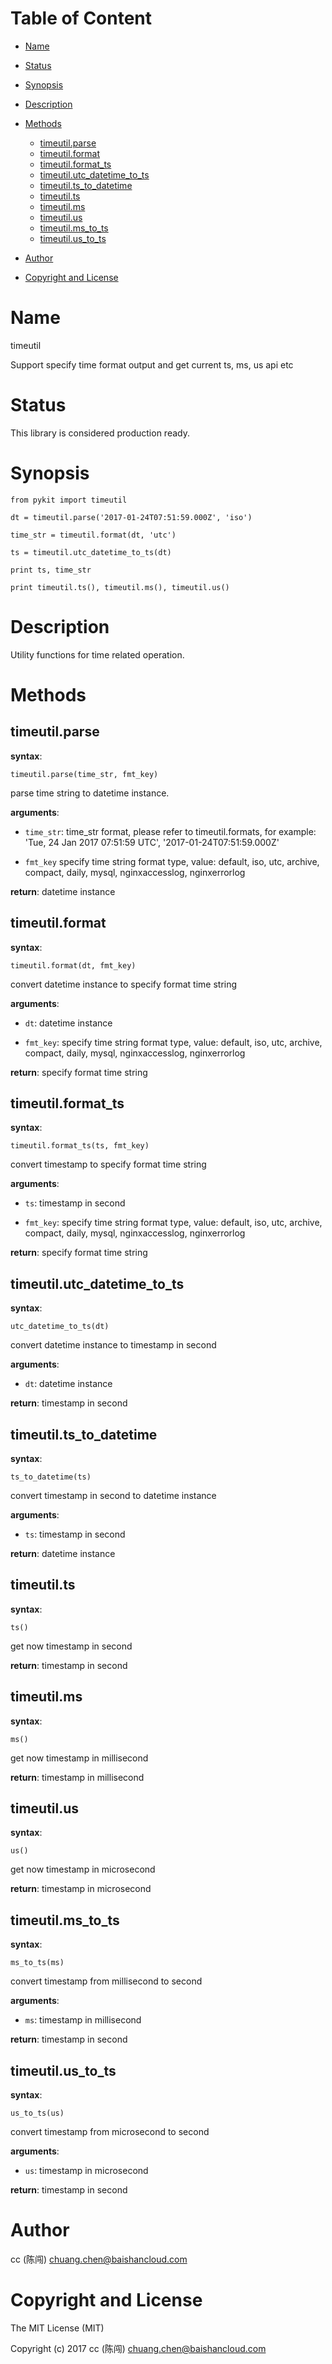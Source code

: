 <!-- START doctoc generated TOC please keep comment here to allow auto update -->
<!-- DON'T EDIT THIS SECTION, INSTEAD RE-RUN doctoc TO UPDATE -->
#   Table of Content

- [Name](#name)
- [Status](#status)
- [Synopsis](#synopsis)
- [Description](#description)
- [Methods](#methods)
  - [timeutil.parse](#timeutilparse)
  - [timeutil.format](#timeutilformat)
  - [timeutil.format_ts](#timeutilformatts)
  - [timeutil.utc_datetime_to_ts](#timeutilutcdatetime_to_ts)
  - [timeutil.ts_to_datetime](#timeutilts_to_datetime)
  - [timeutil.ts](#timeutilts)
  - [timeutil.ms](#timeutilms)
  - [timeutil.us](#timeutilus)
  - [timeutil.ms_to_ts](#timeutilms_to_ts)
  - [timeutil.us_to_ts](#timeutilus_to_ts)

- [Author](#author)
- [Copyright and License](#copyright-and-license)

<!-- END doctoc generated TOC please keep comment here to allow auto update -->

# Name

timeutil

Support specify time format output and get current ts, ms, us api etc

# Status

This library is considered production ready.

# Synopsis

```
from pykit import timeutil

dt = timeutil.parse('2017-01-24T07:51:59.000Z', 'iso')

time_str = timeutil.format(dt, 'utc')

ts = timeutil.utc_datetime_to_ts(dt)

print ts, time_str

print timeutil.ts(), timeutil.ms(), timeutil.us()

```

# Description

Utility functions for time related operation.

#   Methods

## timeutil.parse

**syntax**:

`timeutil.parse(time_str, fmt_key)`

parse time string to datetime instance.

**arguments**:

-   `time_str`:
    time_str format, please refer to timeutil.formats, for example:
    'Tue, 24 Jan 2017 07:51:59 UTC', '2017-01-24T07:51:59.000Z'

-   `fmt_key`
    specify time string format type,
    value: default, iso, utc, archive, compact, daily, mysql, nginxaccesslog, nginxerrorlog

**return**:
    datetime instance

##  timeutil.format

**syntax**:

`timeutil.format(dt, fmt_key)`

convert datetime instance to specify format time string

**arguments**:

-   `dt`:
    datetime instance

-   `fmt_key`:
    specify time string format type,
    value: default, iso, utc, archive, compact, daily, mysql, nginxaccesslog, nginxerrorlog

**return**:
    specify format time string

##  timeutil.format_ts

**syntax**:

`timeutil.format_ts(ts, fmt_key)`

convert timestamp to specify format time string

**arguments**:

-   `ts`:
    timestamp in second

-   `fmt_key`:
    specify time string format type,
    value: default, iso, utc, archive, compact, daily, mysql, nginxaccesslog, nginxerrorlog

**return**:
    specify format time string

##  timeutil.utc_datetime_to_ts

**syntax**:

`utc_datetime_to_ts(dt)`

convert datetime instance to timestamp in second

**arguments**:

-   `dt`:
    datetime instance

**return**:
    timestamp in second

##  timeutil.ts_to_datetime

**syntax**:

`ts_to_datetime(ts)`

convert timestamp in second to datetime instance

**arguments**:

-   `ts`:
    timestamp in second

**return**:
    datetime instance

##  timeutil.ts

**syntax**:

`ts()`

get now timestamp in second

**return**:
    timestamp in second


##  timeutil.ms

**syntax**:

`ms()`

get now timestamp in millisecond

**return**:
    timestamp in millisecond

##  timeutil.us

**syntax**:

`us()`

get now timestamp in microsecond

**return**:
    timestamp in microsecond

##  timeutil.ms_to_ts

**syntax**:

`ms_to_ts(ms)`

convert timestamp from millisecond to second

**arguments**:

-   `ms`:
    timestamp in millisecond

**return**:
    timestamp in second

##  timeutil.us_to_ts

**syntax**:

`us_to_ts(us)`

convert timestamp from microsecond to second

**arguments**:

-   `us`:
    timestamp in microsecond

**return**:
    timestamp in second

# Author

cc (陈闯) <chuang.chen@baishancloud.com>

# Copyright and License

The MIT License (MIT)

Copyright (c) 2017 cc (陈闯) <chuang.chen@baishancloud.com>
